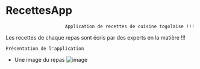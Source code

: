 # RecettesApp
                          Application de recettes de cuisine togolaise !!!

Les recettes de chaque repas sont écris par des experts en la matière !!!

    Présentation de l'application
    
- Une image du repas 
![image](https://user-images.githubusercontent.com/116533841/203614613-5e3f4105-a87b-4196-a605-9357192f60d4.png)
